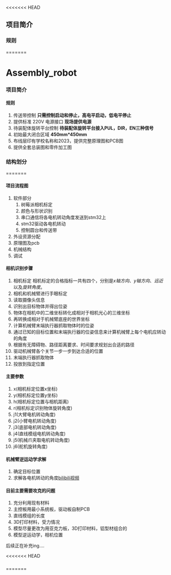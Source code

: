 <<<<<<< HEAD
## 项目简介

### 规则
=======
# Assembly_robot

### 项目简介

#### 规则
1. 传送带控制
**只需控制启动和停止，高电平启动，低电平停止**
2. 提供标准 220V 电源接口
**现场提供电源**
3. 待装配体旋转平台控制
**待装配体旋转平台接入PUL，DIR，EN三种信号**
4. 初始最大闭合区域
**450mm*450mm**
5. 布线层印有学校名称和2023，提供完整原理图和PCB图
6. 提供全套总装图和零件加工图


### 结构划分
=======

#### 项目流程图
1. 软件部分
   1. 树莓派相机标定
   2. 颜色与形状识别
   3. 串口通信将各电机转动角度发送到stm32上
   4. stm32驱动各电机转动
   5. 控制圆台和传送带
2. 外设资源分配
3. 原理图及pcb
4. 机械结构
5. 调试

#### 相机识别步骤
1. 相机标定
    相机标定的合格指标一共有四个，分别是*x轴方向*、*y轴方向*、*远近*以及*旋转角度*。
2. 相机和机械臂进行手眼标定
3. 读取摄像头信息
4. 识别出目标物体并得出位姿
5. 物体在相机中的二维坐标转化成相对于相机光心的三维坐标
6. 再转换成相对于机械臂底座的世界坐标
7. 计算机械臂末端执行器抓取物体时的位姿
8. 通过已知的目标位置和末端执行器的位姿信息来计算机械臂上每个电机应转动的角度
9.  根据有无障碍物、路径距离要求、时间要求规划出合适的路径
10. 驱动机械臂各个关节一步一步到达合适的位置
11. 末端执行器抓取物体
12. 投放到指定位置

#### 主要参数
1. x(相机标定位置x坐标)
2. y(相机标定位置y坐标)
3. h(相机标定位置与相机距离)
4. r(相机标定识别物体旋转角度)
5. j1(大臂电机转动角度)
6. j2(小臂电机转动角度)
7. j3(底部电机转动角度)
8. j4(直线模组电机转动角度)
9. j5(机械爪夹取电机转动角度)
10. j6(舵机旋转角度)

#### 机械臂逆运动学求解
1. 确定目标位置
2. 求解各电机转动的角度[bilibili视频](https://www.bilibili.com/video/BV1Vh411j7HW/?spm_id_from=333.1007.top_right_bar_window_default_collection.content.click&vd_source=6c8c6daa163c1df4bfba8b5eb38390b1)


#### 目前主要需要攻克的问题
1. 充分利用现有材料
2. 主控板用最小系统板，驱动板自制PCB
3. 直线模组的长度
4. 3D打印材料，受力情况
5. 模型尽量更改为用亚克力板，3D打印材料，铝型材组合的
6. 模型逆运动学，相机位置

后续正在补充ing....

<<<<<<< HEAD
### 
=======
#### 
